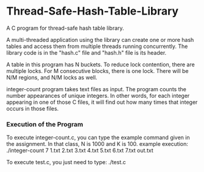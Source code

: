 # Thread-Safe-Hash-Table-Library
A C program for thread-safe hash table library. 

A multi-threaded application using the library can create one or more hash tables and access them from multiple threads running concurrently. The library code is in the "hash.c" file and "hash.h" file is its header. 

A table in this program has N buckets. To reduce lock contention, there are multiple locks. For M consecutive blocks, there is one lock. There will be N/M regions, and N/M locks as well.

integer-count program takes text files as input. The program counts the number appearances of unique integers. In other words, for each integer appearing in one of those C files, it will find out how many times that integer occurs in those files.

### Execution of the Program
To execute integer-count.c, you can type the example command given in the  assignment. In that class, N is 1000 and K is 100.
example execution:  ./integer-count 7 1.txt 2.txt 3.txt 4.txt 5.txt 6.txt 7.txt out.txt

To execute test.c, you just need to type: ./test.c


